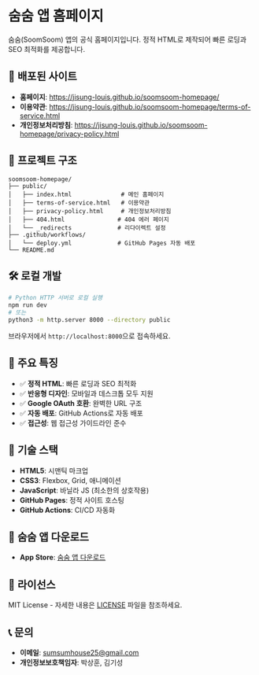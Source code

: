 # 숨숨 앱 홈페이지

숨숨(SoomSoom) 앱의 공식 홈페이지입니다. 정적 HTML로 제작되어 빠른 로딩과 SEO 최적화를 제공합니다.

## 🚀 배포된 사이트

- **홈페이지**: https://jisung-louis.github.io/soomsoom-homepage/
- **이용약관**: https://jisung-louis.github.io/soomsoom-homepage/terms-of-service.html
- **개인정보처리방침**: https://jisung-louis.github.io/soomsoom-homepage/privacy-policy.html

## 📁 프로젝트 구조

```
soomsoom-homepage/
├── public/
│   ├── index.html              # 메인 홈페이지
│   ├── terms-of-service.html   # 이용약관
│   ├── privacy-policy.html     # 개인정보처리방침
│   ├── 404.html               # 404 에러 페이지
│   └── _redirects             # 리다이렉트 설정
├── .github/workflows/
│   └── deploy.yml             # GitHub Pages 자동 배포
└── README.md
```

## 🛠️ 로컬 개발

```bash
# Python HTTP 서버로 로컬 실행
npm run dev
# 또는
python3 -m http.server 8000 --directory public
```

브라우저에서 `http://localhost:8000`으로 접속하세요.

## 📝 주요 특징

- ✅ **정적 HTML**: 빠른 로딩과 SEO 최적화
- ✅ **반응형 디자인**: 모바일과 데스크톱 모두 지원
- ✅ **Google OAuth 호환**: 완벽한 URL 구조
- ✅ **자동 배포**: GitHub Actions로 자동 배포
- ✅ **접근성**: 웹 접근성 가이드라인 준수

## 🔧 기술 스택

- **HTML5**: 시맨틱 마크업
- **CSS3**: Flexbox, Grid, 애니메이션
- **JavaScript**: 바닐라 JS (최소한의 상호작용)
- **GitHub Pages**: 정적 사이트 호스팅
- **GitHub Actions**: CI/CD 자동화

## 📱 숨숨 앱 다운로드

- **App Store**: [숨숨 앱 다운로드](https://apps.apple.com/kr/app/%EC%88%A8%EC%88%A8/id6752624555)

## 📄 라이선스

MIT License - 자세한 내용은 [LICENSE](LICENSE) 파일을 참조하세요.

## 📞 문의

- **이메일**: sumsumhouse25@gmail.com
- **개인정보보호책임자**: 박상훈, 김기성